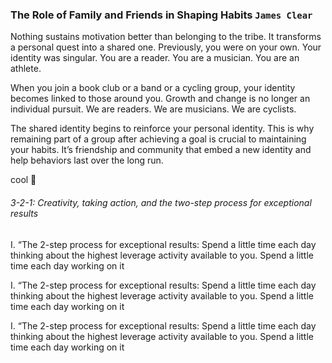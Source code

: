 
### The Role of Family and Friends in Shaping Habits `James Clear`
<p> Nothing sustains motivation better than belonging to the tribe. It transforms a personal quest into a shared one. Previously, you were on your own. Your identity was singular. You are a reader. You are a musician. You are an athlete.

When you join a book club or a band or a cycling group, your identity becomes linked to those around you. Growth and change is no longer an individual pursuit. We are readers. We are musicians. We are cyclists.
  
The shared identity begins to reinforce your personal identity. This is why remaining part of a group after achieving a goal is crucial to maintaining your habits. It’s friendship and community that embed a new identity and help behaviors last over the long run.</p>
cool
🏩
###### 3-2-1: Creativity, taking action, and the two-step process for exceptional results

I.
“The 2-step process for exceptional results:
 Spend a little time each day thinking about the highest leverage activity available to you.
 Spend a little time each day working on it
 
 I.
“The 2-step process for exceptional results:
 Spend a little time each day thinking about the highest leverage activity available to you.
 Spend a little time each day working on it
 
 I.
“The 2-step process for exceptional results:
 Spend a little time each day thinking about the highest leverage activity available to you.
 Spend a little time each day working on it
